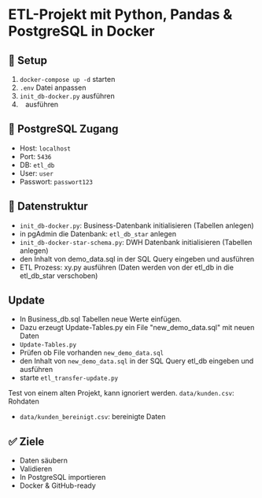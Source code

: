 # ETL-Projekt mit Python, Pandas & PostgreSQL in Docker

## 🔧 Setup

1. `docker-compose up -d` starten
2. `.env` Datei anpassen
3. `init_db-docker.py` ausführen
4. ` ` ausführen

## 🐘 PostgreSQL Zugang

- Host: `localhost`
- Port: `5436`
- DB: `etl_db`
- User: `user`
- Passwort: `passwort123`

## 📁 Datenstruktur

- `init_db-docker.py`: Business-Datenbank initialisieren (Tabellen anlegen) 
-  in pgAdmin die Datenbank: `etl_db_star` anlegen
- `init_db-docker-star-schema.py`: DWH Datenbank initialisieren (Tabellen anlegen) 
-  den Inhalt von demo_data.sql in der SQL Query eingeben und ausführen
- ETL Prozess: xy.py ausführen (Daten werden von der etl_db in die etl_db_star verschoben)

## Update 
- In Business_db.sql Tabellen neue Werte einfügen. 
- Dazu erzeugt Update-Tables.py ein File "new_demo_data.sql" mit neuen Daten
- `Update-Tables.py`
- Prüfen ob File vorhanden `new_demo_data.sql`
- den Inhalt von `new_demo_data.sql` in der SQL Query etl_db eingeben und ausführen
- starte `etl_transfer-update.py`



Test von einem alten Projekt, kann ignoriert werden.
`data/kunden.csv`: Rohdaten
- `data/kunden_bereinigt.csv`: bereinigte Daten

## ✅ Ziele

- Daten säubern
- Validieren
- In PostgreSQL importieren
- Docker & GitHub-ready

